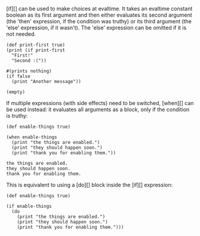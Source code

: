 [if][] can be used to make choices at evaltime. It takes an evaltime constant
boolean as its first argument and then either evaluates its second argument
(the 'then' expression, if the condition was truthy) or its third argument
(the 'else' expression, if it wasn't). The 'else' expression can be omitted if
it is not needed.

    (def print-first true)
    (print (if print-first
      "First!"
      "Second :("))
    
    #(prints nothing)
    (if false
      (print "Another message"))
```output
(empty)
```

If multiple expressions (with side effects) need to be switched, [when][] can
be used instead: it evaluates all arguments as a block, only if the condition
is truthy:

    (def enable-things true)
    
    (when enable-things
      (print "the things are enabled.")
      (print "they should happen soon.")
      (print "thank you for enabling them."))
```output
the things are enabled.
they should happen soon.
thank you for enabling them.
```

This is equivalent to using a [do][] block inside the [if][] expression:

    (def enable-things true)
    
    (if enable-things
      (do
        (print "the things are enabled.")
        (print "they should happen soon.")
        (print "thank you for enabling them.")))
